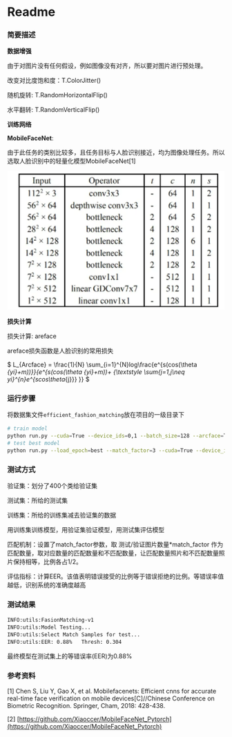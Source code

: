 # Readme

### 

### 简要描述

**数据增强**

由于对图片没有任何假设，例如图像没有对齐，所以要对图片进行预处理。

改变对比度饱和度：T.ColorJitter()

随机旋转: T.RandomHorizontalFlip()

水平翻转: T.RandomVerticalFlip()

**训练网络**

**MobileFaceNet**:

由于此任务的类别比较多，且任务目标与人脸识别接近，均为图像处理任务。所以选取人脸识别中的轻量化模型MobileFaceNet[1]

![MFN structure](./MFN.png)

**损失计算**

损失计算: areface

areface损失函数是人脸识别的常用损失

$ L_{Arcface} = \frac{1}{N} \sum_{i=1}^{N}log\frac{e^{s(cos(\theta _{yi}+m))}}{e^{s(cos(\theta _{yi}+m))+ {\textstyle \sum_{j=1,j\neq yi}^{n}e^{scos\theta_{j}}} }} $  

### **运行步骤**
将数据集文件`efficient_fashion_matching`放在项目的一级目录下
```bash
# train model
python run.py --cuda=True --device_ids=0,1 --batch_size=128 --arcface=True
# test best model
python run.py --load_epoch=best --match_factor=3 --cuda=True --device_ids=0,1 --batch_size=128
```

### **测试方式**

验证集：划分了400个类给验证集

测试集：所给的测试集

训练集：所给的训练集减去验证集的数据

用训练集训练模型，用验证集验证模型，用测试集评估模型

匹配机制：设置了match_factor参数，取 测试/验证图片数量*match_factor 作为匹配数量，取对应数量的匹配数量和不匹配数量，让匹配数量照片和不匹配数量照片保持相等，比例各占1/2。

评估指标：计算EER。该值表明错误接受的比例等于错误拒绝的比例。等错误率值越低，识别系统的准确度越高

### **测试结果**

```bash
INFO:utils:FasionMatching-v1
INFO:utils:Model Testing...
INFO:utils:Select Match Samples for test...
INFO:utils:EER: 0.88%	Thresh: 0.304
```

最终模型在测试集上的等错误率(EER)为0.88%

### **参考资料**

[1] Chen S, Liu Y, Gao X, et al. Mobilefacenets: Efficient cnns for accurate real-time face verification on mobile devices[C]//Chinese Conference on Biometric Recognition. Springer, Cham, 2018: 428-438.

[2] [https://github.com/Xiaoccer/MobileFaceNet_Pytorch](https://github.com/Xiaoccer/MobileFaceNet_Pytorch)